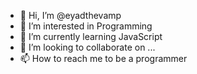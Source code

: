- 👋 Hi, I’m @eyadthevamp
- 👀 I’m interested in Programming
- 🌱 I’m currently learning JavaScript
- 💞️ I’m looking to collaborate on ...
- 📫 How to reach me to be a programmer

<!---
eyadthevamp/eyadthevamp is a ✨ special ✨ repository because its `README.md` (this file) appears on your GitHub profile.
You can click the Preview link to take a look at your changes.
--->
